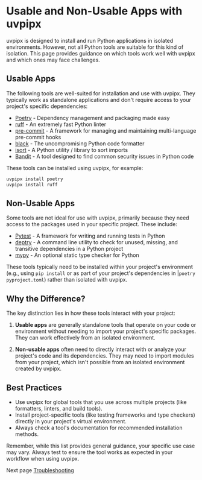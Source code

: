 # Usable and Non-Usable Apps with uvpipx

uvpipx is designed to install and run Python applications in isolated environments. However, not all Python tools are suitable for this kind of isolation. This page provides guidance on which tools work well with uvpipx and which ones may face challenges.

## Usable Apps

The following tools are well-suited for installation and use with uvpipx. They typically work as standalone applications and don't require access to your project's specific dependencies:

- [Poetry](https://python-poetry.org) - Dependency management and packaging made easy
- [ruff](https://astral.sh/ruff) - An extremely fast Python linter
- [pre-commit](https://pre-commit.com) - A framework for managing and maintaining multi-language pre-commit hooks
- [black](https://github.com/psf/black) - The uncompromising Python code formatter
- [isort](https://pycqa.github.io/isort/) - A Python utility / library to sort imports
- [Bandit](https://bandit.readthedocs.io/en/latest/) - A tool designed to find common security issues in Python code

These tools can be installed using uvpipx, for example:

```bash
uvpipx install poetry
uvpipx install ruff
```

## Non-Usable Apps

Some tools are not ideal for use with uvpipx, primarily because they need access to the packages used in your specific project. These include:

- [Pytest](https://docs.pytest.org) - A framework for writing and running tests in Python
- [deptry](https://deptry.com) - A command line utility to check for unused, missing, and transitive dependencies in a Python project
- [mypy](https://mypy-lang.org) - An optional static type checker for Python

These tools typically need to be installed within your project's environment (e.g., using `pip install` or as part of your project's dependencies in |`poetry pyproject.toml`) rather than isolated with uvpipx.

## Why the Difference?

The key distinction lies in how these tools interact with your project:

1. **Usable apps** are generally standalone tools that operate on your code or environment without needing to import your project's specific packages. They can work effectively from an isolated environment.

2. **Non-usable apps** often need to directly interact with or analyze your project's code and its dependencies. They may need to import modules from your project, which isn't possible from an isolated environment created by uvpipx.

## Best Practices

- Use uvpipx for global tools that you use across multiple projects (like formatters, linters, and build tools).
- Install project-specific tools (like testing frameworks and type checkers) directly in your project's virtual environment.
- Always check a tool's documentation for recommended installation methods.

Remember, while this list provides general guidance, your specific use case may vary. Always test to ensure the tool works as expected in your workflow when using uvpipx.

Next page [Troubleshooting](troubleshooting.md)